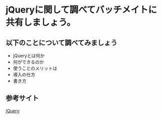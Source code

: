# jQueryに関して調べてバッチメイトに共有しましょう。

## 以下のことについて調べてみましょう
- jQueryとは何か
- 何ができるのか
- 使うことのメリットは
- 導入の仕方
- 書き方

## 参考サイト
[jQuery](https://jquery.com/)